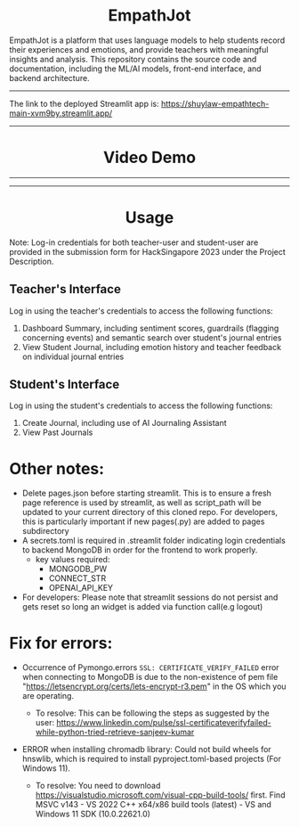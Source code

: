 <div align="center">
  <h1>EmpathJot</h1>
</div>

EmpathJot is a platform that uses language models to help students record their experiences and emotions, and provide teachers with meaningful insights and analysis. This repository contains the source code and documentation, including the ML/AI models, front-end interface, and backend architecture.

---

The link to the deployed Streamlit app is: https://shuylaw-empathtech-main-xvm9by.streamlit.app/

---
<div align="center">
  <h1>Video Demo</h1>
</div>

---

---

<div align="center">
  <h1>Usage</h1>
</div>

Note: Log-in credentials for both teacher-user and student-user are provided in the submission form for HackSingapore 2023 under the Project Description.

## Teacher's Interface ##

Log in using the teacher's credentials to access the following functions:

1. Dashboard Summary, including sentiment scores, guardrails (flagging concerning events) and semantic search over student's journal entries
2. View Student Journal, including emotion history and teacher feedback on individual journal entries

## Student's Interface ##

Log in using the student's credentials to access the following functions:

1. Create Journal, including use of AI Journaling Assistant
2. View Past Journals

# Other notes:
- Delete pages.json before starting streamlit. This is to ensure a fresh page reference is used by streamlit, as well as script_path will be updated to your current directory of this cloned repo. For developers, this is particularly important if new pages(.py) are added to pages subdirectory
- A secrets.toml is required in .streamlit folder indicating login credentials to backend MongoDB in order for the frontend to work properly.
    - key values required:
        - MONGODB_PW
        - CONNECT_STR
        - OPENAI_API_KEY 
- For developers: Please note that streamlit sessions do not persist and gets reset so long an widget is added via function call(e.g logout)

# Fix for errors:
- Occurrence of Pymongo.errors `SSL: CERTIFICATE_VERIFY_FAILED` error when connecting to MongoDB is due to the non-existence of pem file "https://letsencrypt.org/certs/lets-encrypt-r3.pem" in the OS which you are operating. 
    - To resolve: This can be following the steps as suggested by the user: https://www.linkedin.com/pulse/ssl-certificateverifyfailed-while-python-tried-retrieve-sanjeev-kumar

- ERROR when installing chromadb library: Could not build wheels for hnswlib, which is required to install pyproject.toml-based projects (For Windows 11).
    - To resolve: You need to download https://visualstudio.microsoft.com/visual-cpp-build-tools/ first. Find MSVC v143 - VS 2022 C++ x64/x86 build tools (latest) - VS and Windows 11 SDK (10.0.22621.0)
